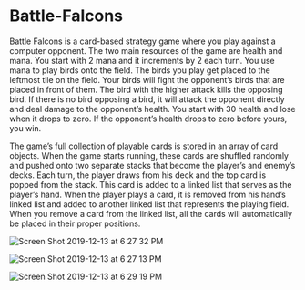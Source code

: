 # Battle-Falcons

Battle Falcons is a card-based strategy game where you play against a computer opponent. The two main resources of the game are health and mana. You start with 2 mana and it increments by 2 each turn. You use mana to play birds onto the field. The birds you play get placed to the leftmost tile on the field. Your birds will fight the opponent’s birds that are placed in front of them. The bird with the higher attack kills the opposing bird. If there is no bird opposing a bird, it will attack the opponent directly and deal damage to the opponent’s health. You start with 30 health and lose when it drops to zero. If the opponent’s health drops to zero before yours, you win. 

The game’s full collection of playable cards is stored in an array of card objects. When the game starts running, these cards are shuffled randomly and pushed onto two separate stacks that become the player’s and enemy’s decks. Each turn, the player draws from his deck and the top card is popped from the stack. This card is added to a linked list that serves as the player’s hand. When the player plays a card, it is removed from his hand’s linked list and added to another linked list that represents the playing field. When you remove a card from the linked list, all the cards will automatically be placed in their proper positions.


![Screen Shot 2019-12-13 at 6 27 32 PM](https://user-images.githubusercontent.com/54300496/70842294-951af480-1dd6-11ea-968e-e9d0712b54b6.png)


![Screen Shot 2019-12-13 at 6 27 13 PM](https://user-images.githubusercontent.com/54300496/70842295-951af480-1dd6-11ea-8edb-7b5dac992895.png)

![Screen Shot 2019-12-13 at 6 29 19 PM](https://user-images.githubusercontent.com/54300496/70842292-94825e00-1dd6-11ea-858a-ca627c1fe828.png)
